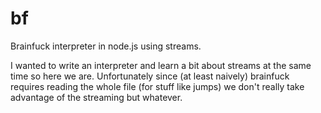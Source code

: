 bf
==

Brainfuck interpreter in node.js using streams.

I wanted to write an interpreter and learn a bit about streams at the same time so here we are. Unfortunately since (at least naively) brainfuck requires reading the whole file (for stuff like jumps) we don't really take advantage of the streaming but whatever.
